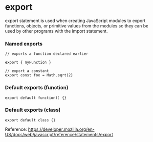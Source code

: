 # export

export statement is used when creating JavaScript modules to export functions, objects, or primitive values from the modules so they can be used by other programs with the import statement.

### Named exports
```
// exports a function declared earlier

export { myFunction }
```

```
// export a constant
export const foo = Math.sqrt(2)
```

### Default exports (function)

```
export default function() {}
```

### Default exports (class)

```
export default class {}
```

Reference: https://developer.mozilla.org/en-US/docs/web/javascript/reference/statements/export